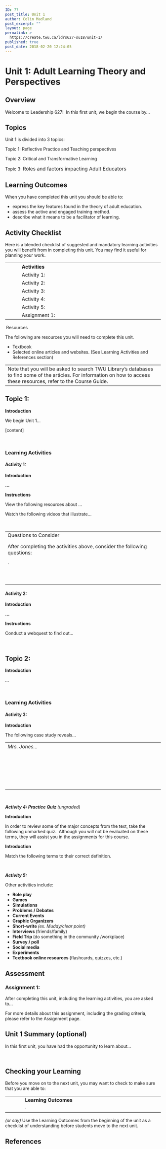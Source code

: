 ```yaml
---
ID: 77
post_title: Unit 1
author: Colin Madland
post_excerpt: ""
layout: page
permalink: >
  https://create.twu.ca/ldrs627-su18/unit-1/
published: true
post_date: 2018-02-20 12:24:05
---
```

<h1>Unit 1: <strong>Adult Learning Theory and Perspectives</strong></h1>
<h2>Overview</h2>
Welcome to Leadership 627!  In this first unit, we begin the course by…
<h2>Topics</h2>
Unit 1 is divided into 3 topics:

Topic 1: Reflective Practice and Teaching perspectives

Topic 2: Critical and Transformative Learning

Topic 3: <span style="font-size: 1rem">Roles and factors impacting Adult Educators</span>
<h2>Learning Outcomes</h2>
When you have completed this unit you should be able to:
<ul>
 	<li>express the key features found in the theory of adult education.</li>
 	<li>assess the active and engaged training method.</li>
 	<li>describe what it means to be a facilitator of learning.</li>
</ul>
<h2>Activity Checklist</h2>
Here is a blended checklist of suggested and mandatory learning activities you will benefit from in completing this unit. You may find it useful for planning your work.
<table>
<tbody>
<tr>
<td width="33"></td>
<td width="485"><strong>Activities</strong></td>
</tr>
<tr>
<td width="33"></td>
<td width="485">Activity 1:</td>
</tr>
<tr>
<td width="33"></td>
<td width="485">Activity 2:</td>
</tr>
<tr>
<td width="33"></td>
<td width="485">Activity 3:</td>
</tr>
<tr>
<td width="33"></td>
<td width="485">Activity 4:</td>
</tr>
<tr>
<td width="33"></td>
<td width="485">Activity 5:</td>
</tr>
<tr>
<td width="33"></td>
<td width="485">Assignment 1:</td>
</tr>
</tbody>
</table>
<strong> </strong>Resources

The following are resources you will need to complete this unit.
<ul>
 	<li>Textbook</li>
 	<li>Selected online articles and websites. (See Learning Activities and References section)</li>
</ul>
<table>
<tbody>
<tr>
<td width="518">Note that you will be asked to search TWU Library’s databases to find some of the articles. For information on how to access these resources, refer to the Course Guide.</td>
</tr>
</tbody>
</table>
<h2>Topic 1:</h2>
<strong>Introduction</strong>

We begin Unit 1…

[content]

&nbsp;
<h3>Learning Activities</h3>
<h4>Activity 1:</h4>
<strong>Introduction</strong>

<strong>…</strong>

<strong>Instructions</strong>

View the following resources about …

Watch the following videos that illustrate…

&nbsp;
<table>
<tbody>
<tr>
<td width="566">Questions to Consider

After completing the activities above, consider the following questions:

·

&nbsp;</td>
</tr>
</tbody>
</table>
<h4>Activity 2:</h4>
<strong>Introduction</strong>

<strong>…</strong>

<strong>Instructions</strong>

Conduct a webquest to find out…

&nbsp;
<h2>Topic 2:</h2>
<strong>Introduction</strong>

…

&nbsp;
<h3>Learning Activities</h3>
<h4>Activity 3:</h4>
<strong>Introduction</strong>

The following case study reveals…
<table>
<tbody>
<tr>
<td width="566"><em>Mrs. Jones…</em>

<em> </em>

<em> </em>

<em> </em></td>
</tr>
</tbody>
</table>
&nbsp;

<strong><em>Activity 4: Practice Quiz </em></strong><em>(ungraded)</em>

<strong>Introduction</strong>

In order to review some of the major concepts from the text, take the following unmarked quiz.  Although you will not be evaluated on these terms, they will assist you in the assignments for this course.

<strong>Introduction</strong>

Match the following terms to their correct definition.

&nbsp;

<strong><em>Activity 5:</em></strong>

Other activities include:
<ul>
 	<li><strong>Role play</strong></li>
 	<li><strong>Games</strong></li>
 	<li><strong>Simulations</strong></li>
 	<li><strong>Problems / Debates</strong></li>
 	<li><strong>Current Events</strong></li>
 	<li><strong>Graphic Organizers</strong></li>
 	<li><strong>Short-write </strong><em>(ex. Muddy/clear point)</em></li>
 	<li><strong>Interviews </strong>(friends/family)</li>
 	<li><strong>Field Trip </strong>(do something in the community /workplace)</li>
 	<li><strong>Survey / poll</strong></li>
 	<li><strong>Social media</strong></li>
 	<li><strong>Experiments</strong></li>
 	<li><strong>Textbook online resources </strong>(flashcards, quizzes, etc.)</li>
</ul>
<h2>Assessment</h2>
<h3>Assignment 1:</h3>
After completing this unit, including the learning activities, you are asked to…

For more details about this assignment, including the grading criteria, please refer to the Assignment page.
<h2>Unit 1 Summary (optional)</h2>
In this first unit, you have had the opportunity to learn about…

&nbsp;
<h2>Checking your Learning</h2>
Before you move on to the next unit, you may want to check to make sure that you are able to:
<table>
<tbody>
<tr>
<td width="45"></td>
<td width="472"><strong>Learning Outcomes</strong></td>
</tr>
<tr>
<td width="45"></td>
<td width="472">·</td>
</tr>
</tbody>
</table>
<em>(or say)</em> Use the Learning Outcomes from the beginning of the unit as a checklist of understanding before students move to the next unit.
<h2>References</h2>
